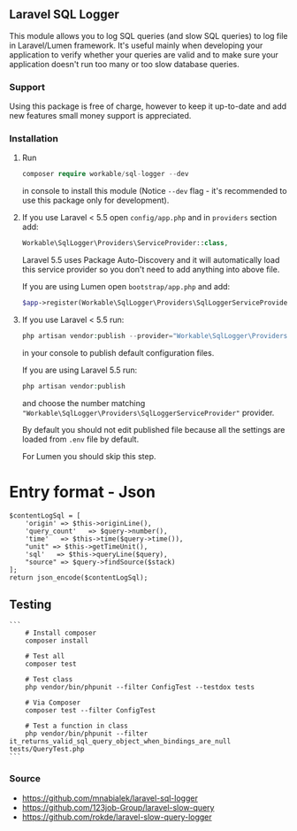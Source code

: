 ## Laravel SQL Logger

This module allows you to log SQL queries (and slow SQL queries) to log file in Laravel/Lumen framework. It's useful mainly
when developing your application to verify whether your queries are valid and to make sure your application doesn't run too many or too slow database queries.

### Support

Using this package is free of charge, however to keep it up-to-date and add new features small money support is appreciated. 

### Installation

1. Run
   ```php   
   composer require workable/sql-logger --dev
   ```
   in console to install this module (Notice `--dev` flag - it's recommended to use this package only for development). 

2. If you use Laravel < 5.5 open `config/app.php` and in `providers` section add:
 
    ```php
    Workable\SqlLogger\Providers\ServiceProvider::class,
    ```
    
    Laravel 5.5 uses Package Auto-Discovery and it will automatically load this service provider so you don't need to add anything into above file.
    
    If you are using Lumen open `bootstrap/app.php` and add:
    
   ```php
   $app->register(Workable\SqlLogger\Providers\SqlLoggerServiceProvider::class);
   ```
    
3. If you use Laravel < 5.5 run:
    
    ```php
    php artisan vendor:publish --provider="Workable\SqlLogger\Providers\SqlLoggerServiceProvider"
    ```
    
    in your console to publish default configuration files.
    
    If you are using Laravel 5.5 run:
    
    ```php
    php artisan vendor:publish
    ```
    
    and choose the number matching `"Workable\SqlLogger\Providers\SqlLoggerServiceProvider"` provider.
    
    By default you should not edit published file because all the settings are loaded from `.env` file by default.
    
    For Lumen you should skip this step.     

# Entry format - Json

```
$contentLogSql = [
    'origin' => $this->originLine(),
    'query_count'   => $query->number(),
    'time'   => $this->time($query->time()),
    "unit" => $this->getTimeUnit(),
    'sql'   => $this->queryLine($query),
    "source" => $query->findSource($stack)
];
return json_encode($contentLogSql);
```

## Testing
	``` 
		# Install composer
		composer install
		
		# Test all
		composer test
		
		# Test class
		php vendor/bin/phpunit --filter ConfigTest --testdox tests
		
		# Via Composer
		composer test --filter ConfigTest 
		
		# Test a function in class
		php vendor/bin/phpunit --filter it_returns_valid_sql_query_object_when_bindings_are_null tests/QueryTest.php
	```

### Source
- https://github.com/mnabialek/laravel-sql-logger
- https://github.com/123job-Group/laravel-slow-query
- https://github.com/rokde/laravel-slow-query-logger